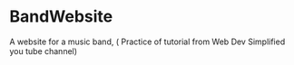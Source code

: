 # BandWebsite
A website for a music band, ( Practice of tutorial from Web Dev Simplified you tube channel)
